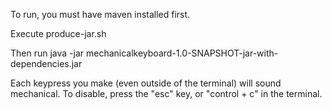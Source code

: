 To run, you must have maven installed first.

Execute produce-jar.sh

Then run java -jar mechanicalkeyboard-1.0-SNAPSHOT-jar-with-dependencies.jar

Each keypress you make (even outside of the terminal) will sound mechanical. To disable, press the "esc" key, or "control + c" in the terminal.

